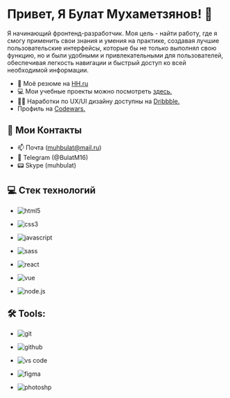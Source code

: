 
# Привет, Я Булат Мухаметзянов! 👋

Я начинающий фронтенд-разработчик. Моя цель - найти работу, где я смогу применить свои знания и умения на практике, создавая лучшие пользовательские интерфейсы, которые бы не только выполнял свою функцию, но и были удобными и привлекательными для пользователей, обеспечивая легкость навигации и быстрый доступ ко всей необходимой информации.


- 🤝 Моё резюме на [HH.ru](https://kazan.hh.ru/resume/b30a0495ff06c215bf0039ed1f326152794d73)
- 💻 Мои учебные проекты можно посмотреть [здесь.](https://github.com/BBuullaatt)
- 👨‍💻 Наработки по UX/UI дизайну доступны на [Dribbble.](www.dribbble.com/BulatMukhametzyanov)
- Профиль на [Codewars.](https://www.codewars.com/users/Bulat9S) 


## 🔗 Мои Контакты
- 📫 Почта (muhbulat@mail.ru)
- 📲 Telegram (@BulatM16)
- 📟 Skype (muhbulat)


## 💻 Стек технологий
- ![html5](https://img.shields.io/badge/html-E34F26.svg?&style=for-the-badge&logo=html5&logoColor=fff)

- ![css3](https://img.shields.io/badge/css-1572B6.svg?&style=for-the-badge&logo=css3&logoColor=fff)

- ![javascript](https://img.shields.io/badge/javascript-F7DF1E.svg?&style=for-the-badge&logo=javascript&logoColor=fff)

- ![sass](https://img.shields.io/badge/sass-CF649A.svg?&style=for-the-badge&logo=sass&logoColor=fff)

- ![react](https://img.shields.io/badge/react-61DAFB.svg?&style=for-the-badge&logo=react&logoColor=fff)

- ![vue](https://img.shields.io/badge/VUE-%23088142?style=for-the-badge&logo=vue.js)

- ![node.js](https://img.shields.io/badge/node.js-90C53F.svg?&style=for-the-badge&logo=node.js&logoColor=fff)


## 🛠 Tools:
- ![git](https://img.shields.io/badge/git-F05033.svg?&style=for-the-badge&logo=git&logoColor=fff)

- ![github](https://img.shields.io/badge/github-000.svg?&style=for-the-badge&logo=github&logoColor=fff)

- ![vs code](https://img.shields.io/badge/vscode-007ACC.svg?&style=for-the-badge&logo=visual-studio-code&logoColor=fff)

- ![figma](https://img.shields.io/badge/figma-%235B0BB5?style=for-the-badge&logo=figma)

- ![photoshp](https://img.shields.io/badge/photoshop-31A8FF.svg?&style=for-the-badge&logo=adobe-photoshop&logoColor=fff)



